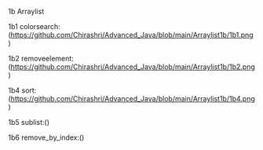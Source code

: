 1b Arraylist

1b1 colorsearch:(https://github.com/Chirashri/Advanced_Java/blob/main/Arraylist1b/1b1.png)

1b2 removeelement:(https://github.com/Chirashri/Advanced_Java/blob/main/Arraylist1b/1b2.png)

1b4 sort:(https://github.com/Chirashri/Advanced_Java/blob/main/Arraylist1b/1b4.png)

1b5 sublist:()

1b6 remove_by_index:()

